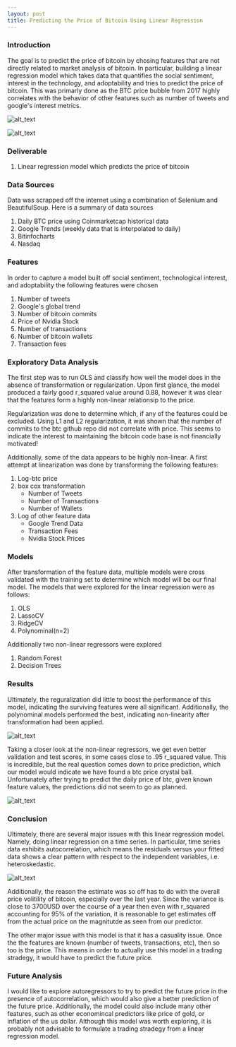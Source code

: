 ```yaml
---
layout: post
title: Predicting the Price of Bitcoin Using Linear Regression 
---
```

### Introduction
The goal is to predict the price of bitcoin by chosing features that are not directly
related to market analysis of bitcoin. In particular, building a linear regression model
which takes data that quantifies the social sentiment, interest in the technology, and
adoptability and tries to predict the price of bitcoin. This was primarly done as the
BTC price bubble from 2017 highly correlates with the behavior of other features such
as number of tweets and google's interest metrics.

![alt_text](https://raw.githubusercontent.com/MCassetti/MCassetti.github.io/master/public/Price_bubble.png)


![alt_text](https://raw.githubusercontent.com/MCassetti/MCassetti.github.io/master/public/price_correlations.png)

### Deliverable
1. Linear regression model which predicts the price of bitcoin 

### Data Sources
Data was scrapped off the internet using a combination of Selenium and BeautifulSoup.
Here is a summary of data sources
1. Daily BTC price using Coinmarketcap historical data 
2. Google Trends (weekly data that is interpolated to daily)
3. Bitinfocharts 
4. Nasdaq


### Features
In order to capture a model built off social sentiment, technological interest, and adoptability the
following features were chosen
1. Number of tweets
2. Google's global trend
3. Number of bitcoin commits
4. Price of Nvidia Stock 
5. Number of transactions
6. Number of bitcoin wallets
7. Transaction fees

### Exploratory Data Analysis
The first step was to run OLS and classify how well the model does in the absence 
of transformation or regularization.
Upon first glance, the model produced a fairly good r_squared value around 0.88, however it was clear that the features form a highly non-linear relationsip to the price. 

Regularization was done to determine which, if any of the features could be excluded. Using L1 and L2 regularization, it was shown that the number of commits to the btc github repo did not correlate with price. This seems to indicate the interest to maintaining the bitcoin code base is not financially motivated!

Additionally, some of the data appears to be highly non-linear. A first attempt at linearization was done by transforming the following features:
1. Log-btc price 
2. box cox transformation 
    - Number of Tweets
    - Number of Transactions
    - Number of Wallets
3. Log of other feature data
    - Google Trend Data
    - Transaction Fees
    - Nvidia Stock Prices

### Models

After transformation of the feature data, multiple models were cross validated with the training set to determine which model will be our final model.
The models that were explored for the linear regression were as follows:
1. OLS
2. LassoCV
3. RidgeCV
4. Polynominal(n=2)

Additionally two non-linear regressors were explored
1. Random Forest
2. Decision Trees


### Results
Ultimately, the reguralization did little to boost the performance of this model, indicating the surviving features were all significant.
Additionally, the polynominal models performed the best, indicating non-linearity after transformation had been applied. 

![alt_text](https://raw.githubusercontent.com/MCassetti/MCassetti.github.io/master/public/polynomial.png)


Taking a closer look at the non-linear regressors, we get even better validation and test scores, in some cases close to .95 r_squared value. This is incredible, but
the real question comes down to price prediction, which our model would indicate we have found a btc price crystal ball.
Unfortunately after trying to predict the daily price of btc, given known feature values, the predictions did not seem to go as planned.

![alt_text](https://raw.githubusercontent.com/MCassetti/MCassetti.github.io/master/public/random_forest.png)

### Conclusion
Ultimately, there are several major issues with this linear regression model. Namely, doing linear regression on a time series. In particular, time series data exhibits autocorrelation, which means the residuals versus your fitted data shows a clear pattern with respect to the independent variables, i.e. heteroskedastic. 

![alt_text](https://raw.githubusercontent.com/MCassetti/MCassetti.github.io/master/public/residuals.png)

Additionally, the reason the estimate was so off has to do with the overall price volitility of bitcoin, especially over the last year. Since the variance is close to 3700USD over the course of a year then even with r_squared accounting for 95% of the variation, it is reasonable to get estimates off from the actual price on the magnitutde as seen from our predictor. 

The other major issue with this model is that it has a casuality issue. Once the the features are known (number of tweets, transactions, etc), then so too is the price. This means in order to actually use this model in a trading stradegy, it would have to predict the future price.  

### Future Analysis
I would like to explore autoregressors to try to predict the future price in the presence of autocorrelation, which would also give a better prediction of the future price. 
Additionally, the model could also include many other features, such as other economincal predictors like price of gold, or inflation of the us dollar.
Although this model was worth exploring, it is probably not advisable to formulate a trading stradegy from a linear regression model.
